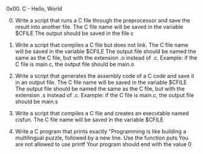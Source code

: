 0x00. C - Hello, World

0. Write a script that runs a C file through the preprocessor and save the result into another file.
	The C file name will be saved in the variable $CFILE
	The output should be saved in the file c

1. Write a script that compiles a C file but does not link.
	The C file name will be saved in the variable $CFILE
	The output file should be named the same as the C file, but with the extension .o instead of .c.
	Example: if the C file is main.c, the output file should be main.o

2. Write a script that generates the assembly code of a C code and save it in an output file.
	The C file name will be saved in the variable $CFILE
	The output file should be named the same as the C file, but with the extension .s instead of .c.
	Example: if the C file is main.c, the output file should be main.s

3. Write a script that compiles a C file and creates an executable named cisfun.
	The C file name will be saved in the variable $CFILE

4. Write a C program that prints exactly "Programming is like building a multilingual puzzle, followed by a new line.
	Use the function puts
	You are not allowed to use printf
	Your program should end with the value 0
